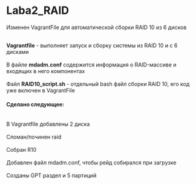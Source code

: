 # Laba2_RAID
Изменен VagrantFile для автоматической сборки RAID 10 из 6 дисков

<br><b>Vagrantfile</b> - выполняет запуск и сборку системы из RAID 10 и с 6 дисками</br>
<br>В файле <b>mdadm.conf</b> содержится информация о RAID-массиве и входящих в него компонентах</br>
<br>Файл <b>RAID10_script.sh</b> - отдельный bash файл сборки RAID 10, его код уже включен в VagrantFile</br> 

<h4>Сделано следующее:</h4>
<br>В Vagrantfile добавлены 2 диска</br>
<br>Сломан/починен raid</br>
<br>Собран R10</br>
<br>Добавлен файл mdadm.conf, чтобы рейд собирался при загрузке</br>
<br>Созданы GPT раздел и 5 партиций</br>
